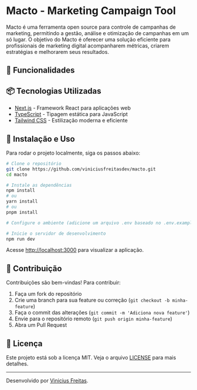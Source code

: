 # Macto - Marketing Campaign Tool

Macto é uma ferramenta open source para controle de campanhas de marketing, permitindo a gestão, análise e otimização de campanhas em um só lugar. O objetivo do Macto é oferecer uma solução eficiente para profissionais de marketing digital acompanharem métricas, criarem estratégias e melhorarem seus resultados.

## 🚀 Funcionalidades

<!-- - 📊 **Dashboard intuitiva** com métricas essenciais
- 🔍 **Monitoramento de campanhas** em tempo real
- 🔄 **Integração com diversas plataformas de anúncios**
- 📅 **Gerenciamento de cronogramas e tarefas**
- 📈 **Relatórios automatizados** com insights para otimização
- 🛠️ **API para integração com outras ferramentas** -->

## 📦 Tecnologias Utilizadas

- [Next.js](https://nextjs.org) - Framework React para aplicações web
- [TypeScript](https://www.typescriptlang.org) - Tipagem estática para JavaScript
- [Tailwind CSS](https://tailwindcss.com) - Estilização moderna e eficiente

## 📖 Instalação e Uso

Para rodar o projeto localmente, siga os passos abaixo:

```bash
# Clone o repositório
git clone https://github.com/viniciusfreitasdev/macto.git
cd macto

# Instale as dependências
npm install
# ou
yarn install
# ou
pnpm install

# Configure o ambiente (adicione um arquivo .env baseado no .env.example)

# Inicie o servidor de desenvolvimento
npm run dev
```

Acesse [http://localhost:3000](http://localhost:3000) para visualizar a aplicação.

## 🤝 Contribuição

Contribuições são bem-vindas! Para contribuir:

1. Faça um fork do repositório
2. Crie uma branch para sua feature ou correção (`git checkout -b minha-feature`)
3. Faça o commit das alterações (`git commit -m 'Adiciona nova feature'`)
4. Envie para o repositório remoto (`git push origin minha-feature`)
5. Abra um Pull Request

## 📜 Licença

Este projeto está sob a licença MIT. Veja o arquivo [LICENSE](LICENSE) para mais detalhes.

---

Desenvolvido por [Vinicius Freitas](https://github.com/viniciusfreitasdev/macto).
